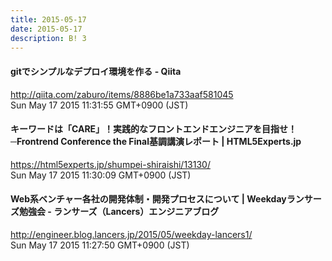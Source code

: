 ```yaml
---
title: 2015-05-17
date: 2015-05-17
description: B! 3
---
```


#### gitでシンプルなデプロイ環境を作る - Qiita
http://qiita.com/zaburo/items/8886be1a733aaf581045<br>
Sun May 17 2015 11:31:55 GMT+0900 (JST)<br>


#### キーワードは「CARE」！実践的なフロントエンドエンジニアを目指せ！─Frontrend Conference the Final基調講演レポート | HTML5Experts.jp
https://html5experts.jp/shumpei-shiraishi/13130/<br>
Sun May 17 2015 11:30:09 GMT+0900 (JST)<br>


#### Web系ベンチャー各社の開発体制・開発プロセスについて | Weekdayランサーズ勉強会 - ランサーズ（Lancers）エンジニアブログ
http://engineer.blog.lancers.jp/2015/05/weekday-lancers1/<br>
Sun May 17 2015 11:27:50 GMT+0900 (JST)<br>


